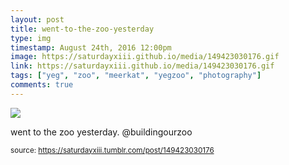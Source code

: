 ```yaml
---
layout: post
title: went-to-the-zoo-yesterday
type: img
timestamp: August 24th, 2016 12:00pm
image: https://saturdayxiii.github.io/media/149423030176.gif
link: https://saturdayxiii.github.io/media/149423030176.gif
tags: ["yeg", "zoo", "meerkat", "yegzoo", "photography"]
comments: true
---
```

<img src="https://saturdayxiii.github.io/media/149423030176.gif"/>

went to the zoo yesterday. @buildingourzoo
 
  
<small>source: https://saturdayxiii.tumblr.com/post/149423030176</small>